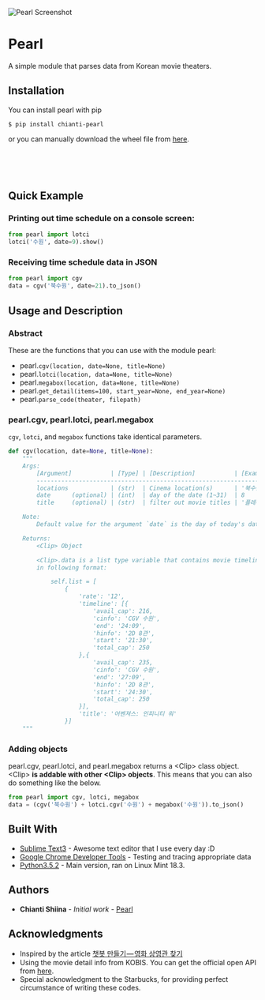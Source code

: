 ![Pearl Screenshot]("https://github.com/ChiantiShiina/pearl/blob/develop/sample.png")

# Pearl

A simple module that parses data from Korean movie theaters.


## Installation

You can install pearl with pip

```
$ pip install chianti-pearl
```

or you can manually download the wheel file from [here](https://pypi.org/project/chianti-pearl/#files).

<br><br><br>

## Quick Example

### Printing out time schedule on a console screen:

```python
from pearl import lotci
lotci('수원', date=9).show()
```

### Receiving time schedule data in JSON

```python
from pearl import cgv
data = cgv('북수원', date=21).to_json()
```



## Usage and Description

### Abstract

These are the functions that you can use with the module pearl:

- pearl.`cgv(location, date=None, title=None)`
- pearl.`lotci(location, data=None, title=None)`
- pearl.`megabox(location, data=None, title=None)`
- pearl.`get_detail(items=100, start_year=None, end_year=None)`
- pearl.`parse_code(theater, filepath)`


### pearl.cgv, pearl.lotci, pearl.megabox

`cgv`, `lotci`, and `megabox` functions take identical parameters.


```python
def cgv(location, date=None, title=None):
    """
    Args:
        [Argument]           | [Type] | [Description]           | [Example]
        ------------------------------------------------------------------
        locations            | (str)  | Cinema location(s)      | '북수원'
        date      (optional) | (int)  | day of the date (1~31)  | 8
        title     (optional) | (str)  | filter out movie titles | '플레이어'

    Note:
        Default value for the argument `date` is the day of today's date.

    Returns:
        <Clip> Object

        <Clip>.data is a list type variable that contains movie timelines
        in following format:

            self.list = [
                {
                    'rate': '12',
                    'timeline': [{
                        'avail_cap': 216,
                        'cinfo': 'CGV 수원',
                        'end': '24:09',
                        'hinfo': '2D 8관',
                        'start': '21:30',
                        'total_cap': 250
                    },{
                        'avail_cap': 235,
                        'cinfo': 'CGV 수원',
                        'end': '27:09',
                        'hinfo': '2D 8관',
                        'start': '24:30',
                        'total_cap': 250
                    }],
                    'title': '어벤져스: 인피니티 워'
                }]
    """
```


### Adding <Clip> objects

 pearl.cgv, pearl.lotci, and pearl.megabox returns a &lt;Clip&gt; class object. &lt;Clip&gt; **is addable with other &lt;Clip&gt; objects**. This means that you can also do something like the below.


```python
from pearl import cgv, lotci, megabox
data = (cgv('북수원') + lotci.cgv('수원') + megabox('수원')).to_json()
```



## Built With

* [Sublime Text3](http://www.dropwizard.io/1.0.2/docs/) - Awesome text editor that I use every day :D
* [Google Chrome Developer Tools](https://maven.apache.org/) - Testing and tracing appropriate data
* [Python3.5.2](https://rometools.github.io/rome/) - Main version, ran on Linux Mint 18.3.



## Authors

* **Chianti Shiina** - *Initial work* - [Pearl](https://github.com/ChiantiShiina/pearl)



## Acknowledgments

* Inspired by the article [챗봇 만들기 — 영화 상영관 찾기](https://medium.com/bothub-studio-ko/%EC%B1%97%EB%B4%87-%EB%A7%8C%EB%93%A4%EA%B8%B0-%EC%98%81%ED%99%94-%EC%83%81%EC%98%81%EA%B4%80-%EC%B0%BE%EA%B8%B0-ec9bbff353d8)
* Using the movie detail info from KOBIS. You can get the official open API from [here](http://www.kobis.or.kr/kobisopenapi/).
* Special acknowledgment to the Starbucks, for providing perfect circumstance of writing these codes.